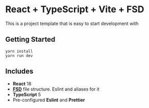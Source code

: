# React + TypeScript + Vite + FSD

This is a project template that is easy to start development with

## Getting Started

```
yarn install
yarn run dev
```

## Includes
- **React** 18
- **[FSD](https://feature-sliced.design/)** file structure. Eslint and aliases for it
- **TypeScript** 5
- Pre-configured **Eslint** and **Prettier**

